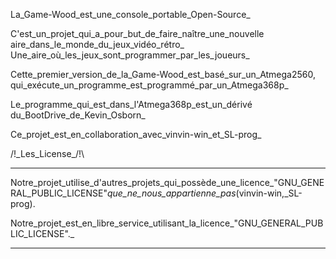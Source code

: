 
La_Game-Wood_est_une_console_portable_Open-Source_

C'est_un_projet_qui_a_pour_but_de_faire_naître_une_nouvelle
aire_dans_le_monde_du_jeux_vidéo_rétro_
Une_aire_où_les_jeux_sont_programmer_par_les_joueurs_

Cette_premier_version_de_la_Game-Wood_est_basé_sur_un_Atmega2560,
qui_exécute_un_programme_est_programmé_par_un_Atmega368p_

Le_programme_qui_est_dans_l'Atmega368p_est_un_dérivé
du_BootDrive_de_Kevin_Osborn_

Ce_projet_est_en_collaboration_avec_vinvin-win_et_SL-prog_

/!\_Les_License_/!\
___________________

Notre_projet_utilise_d'autres_projets_qui_possède_une_licence_"GNU_GENERAL_PUBLIC_LICENSE"_que_ne_nous_appartienne_pas_(vinvin-win,_SL-prog).

Notre_projet_est_en_libre_service_utilisant_la_licence_"GNU_GENERAL_PUBLIC_LICENSE"._

___________________